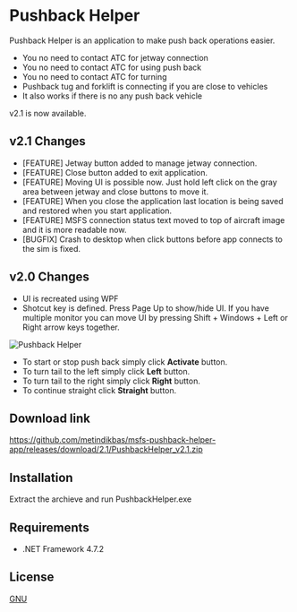 # Pushback Helper

Pushback Helper is an application to make push back operations easier.

- You no need to contact ATC for jetway connection
- You no need to contact ATC for using push back
- You no need to contact ATC for turning
- Pushback tug and forklift is connecting if you are close to vehicles
- It also works if there is no any push back vehicle

v2.1 is now available. 

## v2.1 Changes
- [FEATURE] Jetway button added to manage jetway connection.
- [FEATURE] Close button added to exit application.
- [FEATURE] Moving UI is possible now. Just hold left click on the gray area between jetway and close buttons to move it.
- [FEATURE] When you close the application last location is being saved and restored when you start application.
- [FEATURE] MSFS connection status text moved to top of aircraft image and it is more readable now. 
- [BUGFIX] Crash to desktop when click buttons before app connects to the sim is fixed.


## v2.0 Changes
- UI is recreated using WPF
- Shotcut key is defined. Press  Page Up to show/hide UI. If you have multiple monitor you can move UI by pressing Shift + Windows + Left or Right arrow keys together.

![Pushback Helper](https://i.ibb.co/PMjjfqr/Pushback-Helper-v2-1.png)

- To start or stop push back simply click **Activate** button.
- To turn tail to the left simply click **Left** button.
- To turn tail to the right simply click **Right** button.
- To continue straight click **Straight** button.



## Download link

https://github.com/metindikbas/msfs-pushback-helper-app/releases/download/2.1/PushbackHelper_v2.1.zip



## Installation

Extract the archieve and run PushbackHelper.exe



## Requirements
- .NET Framework 4.7.2



## License
[GNU](https://www.gnu.org/licenses/gpl-3.0.en.html)
